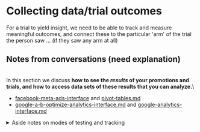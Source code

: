 # Collecting data/trial outcomes

For a trial to yield insight, we need to be able to track and measure meaningful outcomes, and connect these to the particular 'arm' of the trial the person saw ... (if they saw any arm at all)



## Notes from conversations (need explanation)

\
In this section we discuss **how to see the **_**results**_** of your promotions and trials, and how to access data sets of these results that you can analyze.**\


* [facebook-meta-ads-interface](facebook-meta-ads-interface/ "mention") and [pivot-tables.md](facebook-meta-ads-interface/pivot-tables.md "mention")
* [google-a-b-optimize-analytics-interface.md](google-a-b-optimize-analytics-interface.md "mention") and [google-analytics-interface.md](google-analytics-interface.md "mention")

<details>

<summary>Aside notes on modes of testing and tracking</summary>

1. Tracking: See a page, track action afterwards
2. Putting ads on Youtube and testing click through
3. [Geographic segmentation](../../methodological-discussion/experimental-design-methods-issues/splits-randomization-in-practice/geographic-segmentation-blocked-randomization.md): Targeting zip codes and looking at activity from zip codes…

Other approaches include time-series and difference in difference in response to switching on or off the ad, trial, or page content.\
\
Nick:  Branch and Amplitude/apply/segment ... to track someone throughout the whole funnel



</details>
